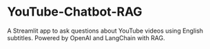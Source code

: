 # YouTube-Chatbot-RAG
A Streamlit app to ask questions about YouTube videos using English subtitles. Powered by OpenAI and LangChain with RAG.
